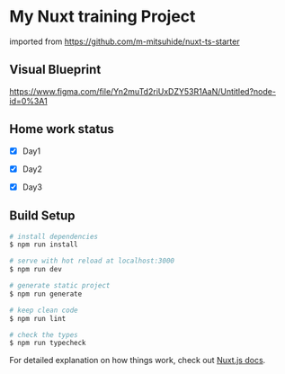 # My Nuxt training Project

imported from https://github.com/m-mitsuhide/nuxt-ts-starter


## Visual Blueprint
https://www.figma.com/file/Yn2muTd2riUxDZY53R1AaN/Untitled?node-id=0%3A1

## Home work status
 - [x] Day1
 - [x] Day2
 - [x] Day3


## Build Setup

``` bash
# install dependencies
$ npm run install

# serve with hot reload at localhost:3000
$ npm run dev

# generate static project
$ npm run generate

# keep clean code
$ npm run lint

# check the types
$ npm run typecheck
```

For detailed explanation on how things work, check out [Nuxt.js docs](https://nuxtjs.org).
